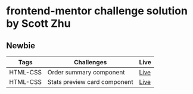 # frontend-mentor challenge solution by Scott Zhu

## Newbie

| Tags     | Challenges                   | Live                                                               |
| -------- | ---------------------------- | ------------------------------------------------------------------ |
| HTML-CSS | Order summary component      | [Live](https://order-summary-component-scottzhu.netlify.app/)      |
| HTML-CSS | Stats preview card component | [Live](https://stats-preview-card-component-scottzhu.netlify.app/) |
